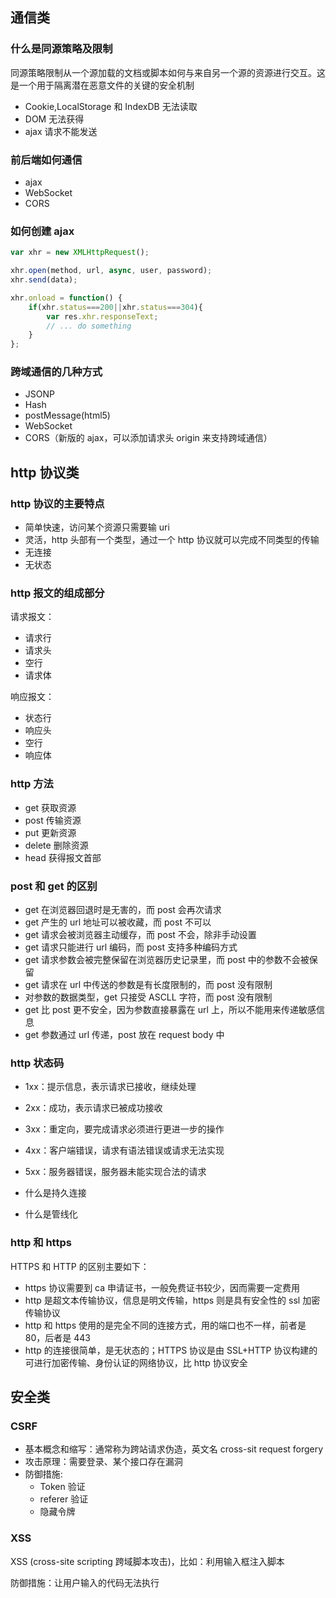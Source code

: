 ## 通信类

### 什么是同源策略及限制

同源策略限制从一个源加载的文档或脚本如何与来自另一个源的资源进行交互。这是一个用于隔离潜在恶意文件的关键的安全机制

-   Cookie,LocalStorage 和 IndexDB 无法读取
-   DOM 无法获得
-   ajax 请求不能发送

### 前后端如何通信

-   ajax
-   WebSocket
-   CORS

### 如何创建 ajax

```javascript
var xhr = new XMLHttpRequest();

xhr.open(method, url, async, user, password);
xhr.send(data);

xhr.onload = function() {
    if(xhr.status===200||xhr.status===304){
        var res.xhr.responseText;
        // ... do something
    }
};
```

### 跨域通信的几种方式

-   JSONP
-   Hash
-   postMessage(html5)
-   WebSocket
-   CORS（新版的 ajax，可以添加请求头 origin 来支持跨域通信）

## http 协议类

### http 协议的主要特点

-   简单快速，访问某个资源只需要输 uri
-   灵活，http 头部有一个类型，通过一个 http 协议就可以完成不同类型的传输
-   无连接
-   无状态

### http 报文的组成部分

请求报文：

-   请求行
-   请求头
-   空行
-   请求体

响应报文：

-   状态行
-   响应头
-   空行
-   响应体

### http 方法

-   get 获取资源
-   post 传输资源
-   put 更新资源
-   delete 删除资源
-   head 获得报文首部

### post 和 get 的区别

-   get 在浏览器回退时是无害的，而 post 会再次请求
-   get 产生的 url 地址可以被收藏，而 post 不可以
-   get 请求会被浏览器主动缓存，而 post 不会，除非手动设置
-   get 请求只能进行 url 编码，而 post 支持多种编码方式
-   get 请求参数会被完整保留在浏览器历史记录里，而 post 中的参数不会被保留
-   get 请求在 url 中传送的参数是有长度限制的，而 post 没有限制
-   对参数的数据类型，get 只接受 ASCLL 字符，而 post 没有限制
-   get 比 post 更不安全，因为参数直接暴露在 url 上，所以不能用来传递敏感信息
-   get 参数通过 url 传递，post 放在 request body 中

### http 状态码

-   1xx：提示信息，表示请求已接收，继续处理
-   2xx：成功，表示请求已被成功接收
-   3xx：重定向，要完成请求必须进行更进一步的操作
-   4xx：客户端错误，请求有语法错误或请求无法实现
-   5xx：服务器错误，服务器未能实现合法的请求

-   什么是持久连接
-   什么是管线化

### http 和 https

HTTPS 和 HTTP 的区别主要如下：

-   https 协议需要到 ca 申请证书，一般免费证书较少，因而需要一定费用
-   http 是超文本传输协议，信息是明文传输，https 则是具有安全性的 ssl 加密传输协议
-   http 和 https 使用的是完全不同的连接方式，用的端口也不一样，前者是 80，后者是 443
-   http 的连接很简单，是无状态的；HTTPS 协议是由 SSL+HTTP 协议构建的可进行加密传输、身份认证的网络协议，比 http 协议安全

## 安全类

### CSRF

-   基本概念和缩写：通常称为跨站请求伪造，英文名 cross-sit request forgery
-   攻击原理：需要登录、某个接口存在漏洞
-   防御措施:
    -   Token 验证
    -   referer 验证
    -   隐藏令牌

### XSS

XSS (cross-site scripting 跨域脚本攻击)，比如：利用输入框注入脚本

防御措施：让用户输入的代码无法执行
